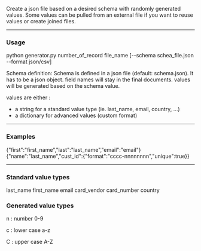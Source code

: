 Create a json file based on a desired schema with randomly generated values.
Some values can be pulled from an external file if you want to reuse values or create joined files.

<hr>
<h3>Usage</h3>
python generator.py number_of_record file_name [--schema schea_file.json --format json/csv]


Schema definition:
Schema is defined in a json file (default: schema.json).
It has to be a json object.
field names will stay in the final documents.
values will be generated based on the schema value.

values are either :
- a string for a standard value type (ie. last_name, email, country, ...)
- a dictionary for advanced values (custom format) 
<hr>
<h3>Examples</h3> 

{"first":"first_name","last":"last_name","email":"email"}
{"name":"last_name","cust_id":{"format":"cccc-nnnnnnnn","unique":true}}


<hr>
<h3>Standard value types</h3>
last_name
first_name
email
card_vendor
card_number
country

<h3>Generated value types</h3>
n : number 0-9<p>
c : lower case a-z<p>
C : upper case A-Z<p>



